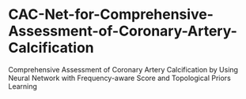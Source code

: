 # CAC-Net-for-Comprehensive-Assessment-of-Coronary-Artery-Calcification
Comprehensive Assessment of Coronary Artery Calcification by Using Neural Network with Frequency-aware Score and Topological Priors Learning
